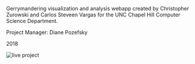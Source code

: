 Gerrymandering visualization and analysis webapp created by Christopher Zurowski and Carlos Steveen Vargas for the UNC Chapel Hill Computer Science Department.

Project Manager: Diane Pozefsky

2018

![live project](https://i.imgur.com/Y7NyCuX.png)